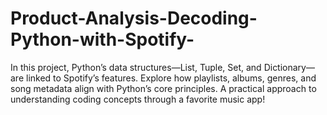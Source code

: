 # Product-Analysis-Decoding-Python-with-Spotify-
In this project, Python’s data structures—List, Tuple, Set, and Dictionary—are linked to Spotify’s features. Explore how playlists, albums, genres, and song metadata align with Python’s core principles. A practical approach to understanding coding concepts through a favorite music app!

